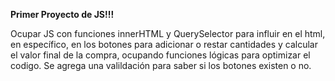 **Primer Proyecto de JS!!!**

Ocupar JS con funciones innerHTML y QuerySelector para influir en el html, en específico, en los botones para adicionar o restar cantidades y calcular el valor final de la compra, 
ocupando funciones lógicas para optimizar el codigo. 
Se agrega una valildación para saber si los botones existen o no. 





